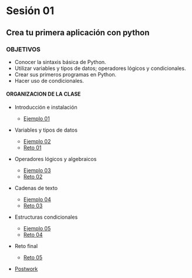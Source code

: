 # Sesión 01

## Crea tu primera aplicación con python 

### OBJETIVOS 
- Conocer la sintaxis básica de Python.
- Utilizar variables y tipos  de datos; operadores lógicos y condicionales.
- Crear sus primeros programas en Python.
- Hacer uso de condicionales.

 

#### ORGANIZACION DE LA CLASE 

- Introducción e instalación
	- [Ejemplo 01](Ejemplo-01)

- Variables y tipos de datos
	- [Ejemplo 02](Ejemplo-02)
	- [Reto 01](Reto-01)

- Operadores lógicos y algebraicos
	- [Ejemplo 03](Ejemplo-03)
	- [Reto 02](Reto-02)

- Cadenas de texto
	- [Ejemplo 04](Ejemplo-04)
	- [Reto 03](Reto-03)

- Estructuras condicionales
	- [Ejemplo 05](Ejemplo-05)
	- [Reto 04](Reto-04)

- Reto final
	- [Reto 05](Reto-05)

- [Postwork](Postwork)

